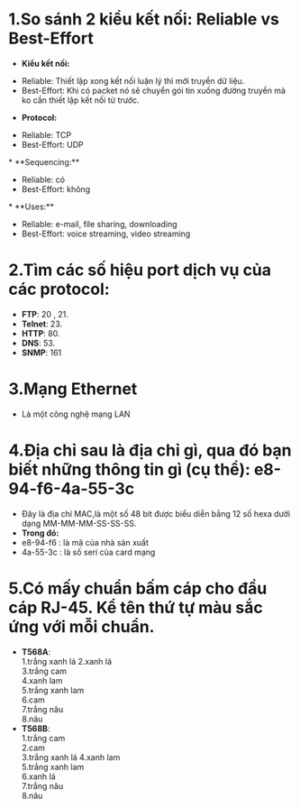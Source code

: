 # 1.So sánh 2 kiểu kết nối: Reliable vs Best-Effort
* **Kiểu kết nối:** 
<ul>
<li> Reliable: Thiết lập xong kết nối luận lý thì mới truyền dữ liệu.</li>
<li> Best-Effort: Khi có packet nó sẽ chuyển gói tin xuống đường truyền mà ko cần thiết lập kết nối từ trước.</li>
</ul>

* **Protocol:**
<ul>
<li> Reliable: TCP</li>
<li> Best-Effort: UDP</li>
</ul>
* **Sequencing:**
<ul>
<li> Reliable: có</li>
<li> Best-Effort: không</li>
</ul>
* **Uses:**
<ul>
<li> Reliable: e-mail, file sharing, downloading</li>
<li> Best-Effort: voice streaming, video streaming</li>
</ul>  

# 2.Tìm các số hiệu port dịch vụ của các protocol:
* **FTP**: 20 , 21.
* **Telnet**: 23.
* **HTTP**: 80.
* **DNS**: 53.
* **SNMP**: 161  

# 3.Mạng Ethernet  

* Là một công nghệ mạng LAN  

# 4.Địa chỉ sau là địa chỉ gì, qua đó bạn biết những thông tin gì (cụ thể): e8-94-f6-4a-55-3c
* Đây là địa chỉ MAC,là một số 48 bit được biểu diễn bằng 12 số hexa dưới dạng MM-MM-MM-SS-SS-SS.
* **Trong đó:**
* e8-94-f6 : là mã của nhà sản xuất
* 4a-55-3c : là số seri của card mạng  

# 5.Có mấy chuẩn bấm cáp cho đầu cáp RJ-45. Kể tên thứ tự màu sắc ứng với mỗi chuẩn.
* **T568A**:  
1.trắng xanh lá
2.xanh lá  
3.trắng cam  
4.xanh lam  
5.trắng xanh lam  
6.cam  
7.trắng nâu  
8.nâu	 
* **T568B**:  
1.trắng cam  
2.cam  
3.trắng xanh lá
4.xanh lam  
5.trắng xanh lam  
6.xanh lá  
7.trắng nâu  
8.nâu

